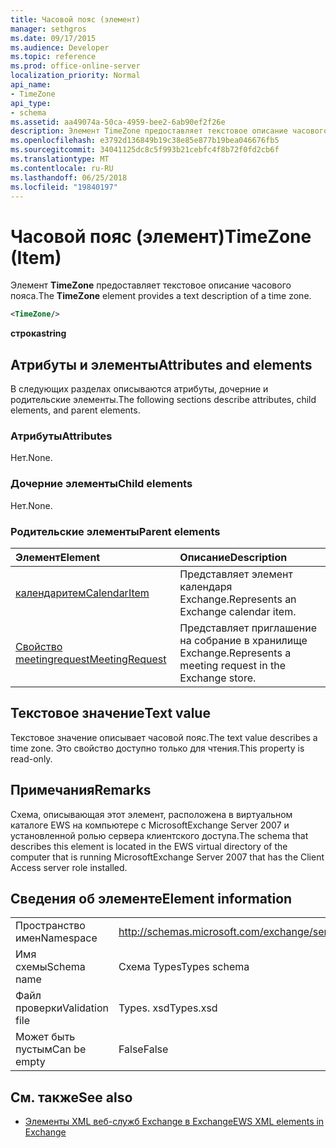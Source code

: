 ```yaml
---
title: Часовой пояс (элемент)
manager: sethgros
ms.date: 09/17/2015
ms.audience: Developer
ms.topic: reference
ms.prod: office-online-server
localization_priority: Normal
api_name:
- TimeZone
api_type:
- schema
ms.assetid: aa49074a-50ca-4959-bee2-6ab90ef2f26e
description: Элемент TimeZone предоставляет текстовое описание часового пояса.
ms.openlocfilehash: e3792d136849b19c38e85e877b19bea046676fb5
ms.sourcegitcommit: 34041125dc8c5f993b21cebfc4f8b72f0fd2cb6f
ms.translationtype: MT
ms.contentlocale: ru-RU
ms.lasthandoff: 06/25/2018
ms.locfileid: "19840197"
---
```

# <a name="timezone-item"></a><span data-ttu-id="acb60-103">Часовой пояс (элемент)</span><span class="sxs-lookup"><span data-stu-id="acb60-103">TimeZone (Item)</span></span>

<span data-ttu-id="acb60-104">Элемент **TimeZone** предоставляет текстовое описание часового пояса.</span><span class="sxs-lookup"><span data-stu-id="acb60-104">The **TimeZone** element provides a text description of a time zone.</span></span> 
  
```xml
<TimeZone/>
```

 <span data-ttu-id="acb60-105">**строка**</span><span class="sxs-lookup"><span data-stu-id="acb60-105">**string**</span></span>
## <a name="attributes-and-elements"></a><span data-ttu-id="acb60-106">Атрибуты и элементы</span><span class="sxs-lookup"><span data-stu-id="acb60-106">Attributes and elements</span></span>

<span data-ttu-id="acb60-107">В следующих разделах описываются атрибуты, дочерние и родительские элементы.</span><span class="sxs-lookup"><span data-stu-id="acb60-107">The following sections describe attributes, child elements, and parent elements.</span></span>
  
### <a name="attributes"></a><span data-ttu-id="acb60-108">Атрибуты</span><span class="sxs-lookup"><span data-stu-id="acb60-108">Attributes</span></span>

<span data-ttu-id="acb60-109">Нет.</span><span class="sxs-lookup"><span data-stu-id="acb60-109">None.</span></span>
  
### <a name="child-elements"></a><span data-ttu-id="acb60-110">Дочерние элементы</span><span class="sxs-lookup"><span data-stu-id="acb60-110">Child elements</span></span>

<span data-ttu-id="acb60-111">Нет.</span><span class="sxs-lookup"><span data-stu-id="acb60-111">None.</span></span>
  
### <a name="parent-elements"></a><span data-ttu-id="acb60-112">Родительские элементы</span><span class="sxs-lookup"><span data-stu-id="acb60-112">Parent elements</span></span>

|<span data-ttu-id="acb60-113">**Элемент**</span><span class="sxs-lookup"><span data-stu-id="acb60-113">**Element**</span></span>|<span data-ttu-id="acb60-114">**Описание**</span><span class="sxs-lookup"><span data-stu-id="acb60-114">**Description**</span></span>|
|:-----|:-----|
|[<span data-ttu-id="acb60-115">календаритем</span><span class="sxs-lookup"><span data-stu-id="acb60-115">CalendarItem</span></span>](calendaritem.md) <br/> |<span data-ttu-id="acb60-116">Представляет элемент календаря Exchange.</span><span class="sxs-lookup"><span data-stu-id="acb60-116">Represents an Exchange calendar item.</span></span>  <br/> |
|[<span data-ttu-id="acb60-117">Свойство meetingrequest</span><span class="sxs-lookup"><span data-stu-id="acb60-117">MeetingRequest</span></span>](meetingrequest.md) <br/> |<span data-ttu-id="acb60-118">Представляет приглашение на собрание в хранилище Exchange.</span><span class="sxs-lookup"><span data-stu-id="acb60-118">Represents a meeting request in the Exchange store.</span></span>  <br/> |
   
## <a name="text-value"></a><span data-ttu-id="acb60-119">Текстовое значение</span><span class="sxs-lookup"><span data-stu-id="acb60-119">Text value</span></span>

<span data-ttu-id="acb60-120">Текстовое значение описывает часовой пояс.</span><span class="sxs-lookup"><span data-stu-id="acb60-120">The text value describes a time zone.</span></span> <span data-ttu-id="acb60-121">Это свойство доступно только для чтения.</span><span class="sxs-lookup"><span data-stu-id="acb60-121">This property is read-only.</span></span>
  
## <a name="remarks"></a><span data-ttu-id="acb60-122">Примечания</span><span class="sxs-lookup"><span data-stu-id="acb60-122">Remarks</span></span>

<span data-ttu-id="acb60-123">Схема, описывающая этот элемент, расположена в виртуальном каталоге EWS на компьютере с MicrosoftExchange Server 2007 и установленной ролью сервера клиентского доступа.</span><span class="sxs-lookup"><span data-stu-id="acb60-123">The schema that describes this element is located in the EWS virtual directory of the computer that is running MicrosoftExchange Server 2007 that has the Client Access server role installed.</span></span>
  
## <a name="element-information"></a><span data-ttu-id="acb60-124">Сведения об элементе</span><span class="sxs-lookup"><span data-stu-id="acb60-124">Element information</span></span>

|||
|:-----|:-----|
|<span data-ttu-id="acb60-125">Пространство имен</span><span class="sxs-lookup"><span data-stu-id="acb60-125">Namespace</span></span>  <br/> |http://schemas.microsoft.com/exchange/services/2006/types  <br/> |
|<span data-ttu-id="acb60-126">Имя схемы</span><span class="sxs-lookup"><span data-stu-id="acb60-126">Schema name</span></span>  <br/> |<span data-ttu-id="acb60-127">Схема Types</span><span class="sxs-lookup"><span data-stu-id="acb60-127">Types schema</span></span>  <br/> |
|<span data-ttu-id="acb60-128">Файл проверки</span><span class="sxs-lookup"><span data-stu-id="acb60-128">Validation file</span></span>  <br/> |<span data-ttu-id="acb60-129">Types. xsd</span><span class="sxs-lookup"><span data-stu-id="acb60-129">Types.xsd</span></span>  <br/> |
|<span data-ttu-id="acb60-130">Может быть пустым</span><span class="sxs-lookup"><span data-stu-id="acb60-130">Can be empty</span></span>  <br/> |<span data-ttu-id="acb60-131">False</span><span class="sxs-lookup"><span data-stu-id="acb60-131">False</span></span>  <br/> |
   
## <a name="see-also"></a><span data-ttu-id="acb60-132">См. также</span><span class="sxs-lookup"><span data-stu-id="acb60-132">See also</span></span>



- [<span data-ttu-id="acb60-133">Элементы XML веб-служб Exchange в Exchange</span><span class="sxs-lookup"><span data-stu-id="acb60-133">EWS XML elements in Exchange</span></span>](ews-xml-elements-in-exchange.md)

